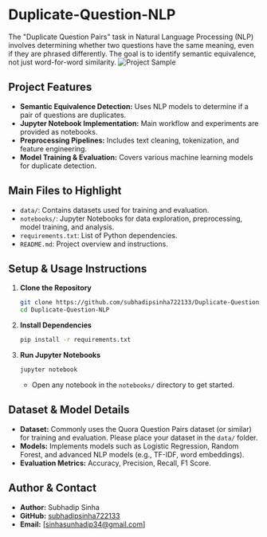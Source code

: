 # Duplicate-Question-NLP
The "Duplicate Question Pairs" task in Natural Language Processing (NLP) involves determining whether two questions have the same meaning, even if they are phrased differently. The goal is to identify semantic equivalence, not just word-for-word similarity.
![Project Sample](sample.png)

## Project Features

- **Semantic Equivalence Detection:** Uses NLP models to determine if a pair of questions are duplicates.
- **Jupyter Notebook Implementation:** Main workflow and experiments are provided as notebooks.
- **Preprocessing Pipelines:** Includes text cleaning, tokenization, and feature engineering.
- **Model Training & Evaluation:** Covers various machine learning models for duplicate detection.

## Main Files to Highlight

- `data/`: Contains datasets used for training and evaluation.
- `notebooks/`: Jupyter Notebooks for data exploration, preprocessing, model training, and analysis.
- `requirements.txt`: List of Python dependencies.
- `README.md`: Project overview and instructions.

## Setup & Usage Instructions

1. **Clone the Repository**
   ```bash
   git clone https://github.com/subhadipsinha722133/Duplicate-Question-NLP.git
   cd Duplicate-Question-NLP
   ```

2. **Install Dependencies**
   ```bash
   pip install -r requirements.txt
   ```

3. **Run Jupyter Notebooks**
   ```bash
   jupyter notebook
   ```
   - Open any notebook in the `notebooks/` directory to get started.

## Dataset & Model Details

- **Dataset:** Commonly uses the Quora Question Pairs dataset (or similar) for training and evaluation. Please place your dataset in the `data/` folder.
- **Models:** Implements models such as Logistic Regression, Random Forest, and advanced NLP models (e.g., TF-IDF, word embeddings).
- **Evaluation Metrics:** Accuracy, Precision, Recall, F1 Score.

## Author & Contact

- **Author:** Subhadip Sinha
- **GitHub:** [subhadipsinha722133](https://github.com/subhadipsinha722133)
- **Email:** [sinhasunhadip34@gmail.com]
